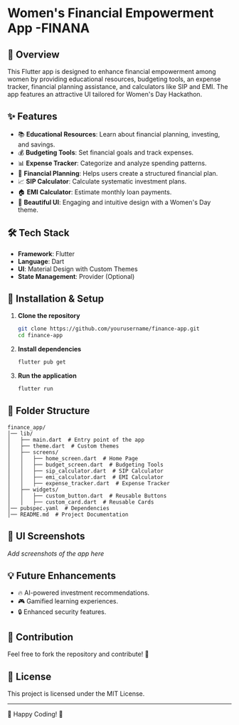# Women's Financial Empowerment App -FINANA

## 🌟 Overview
This Flutter app is designed to enhance financial empowerment among women by providing educational resources, budgeting tools, an expense tracker, financial planning assistance, and calculators like SIP and EMI. The app features an attractive UI tailored for Women's Day Hackathon. 

## ✨ Features
- 📚 **Educational Resources**: Learn about financial planning, investing, and savings.
- 💰 **Budgeting Tools**: Set financial goals and track expenses.
- 📊 **Expense Tracker**: Categorize and analyze spending patterns.
- 🏦 **Financial Planning**: Helps users create a structured financial plan.
- 📈 **SIP Calculator**: Calculate systematic investment plans.
- 🏠 **EMI Calculator**: Estimate monthly loan payments.
- 🎨 **Beautiful UI**: Engaging and intuitive design with a Women's Day theme.

## 🛠️ Tech Stack
- **Framework**: Flutter
- **Language**: Dart
- **UI**: Material Design with Custom Themes
- **State Management**: Provider (Optional)

## 🚀 Installation & Setup
1. **Clone the repository**
   ```sh
   git clone https://github.com/yourusername/finance-app.git
   cd finance-app
   ```
2. **Install dependencies**
   ```sh
   flutter pub get
   ```
3. **Run the application**
   ```sh
   flutter run
   ```

## 📂 Folder Structure
```
finance_app/
│── lib/
│   ├── main.dart  # Entry point of the app
│   ├── theme.dart  # Custom themes
│   ├── screens/
│   │   ├── home_screen.dart  # Home Page
│   │   ├── budget_screen.dart  # Budgeting Tools
│   │   ├── sip_calculator.dart  # SIP Calculator
│   │   ├── emi_calculator.dart  # EMI Calculator
│   │   ├── expense_tracker.dart  # Expense Tracker
│   ├── widgets/
│   │   ├── custom_button.dart  # Reusable Buttons
│   │   ├── custom_card.dart  # Reusable Cards
│── pubspec.yaml  # Dependencies
│── README.md  # Project Documentation
```

## 🎨 UI Screenshots
_Add screenshots of the app here_

## 💡 Future Enhancements
- 🔥 AI-powered investment recommendations.
- 🎮 Gamified learning experiences.
- 🔒 Enhanced security features.

## 🤝 Contribution
Feel free to fork the repository and contribute! 🎉

## 📄 License
This project is licensed under the MIT License.

---

🚀 Happy Coding! 💜
